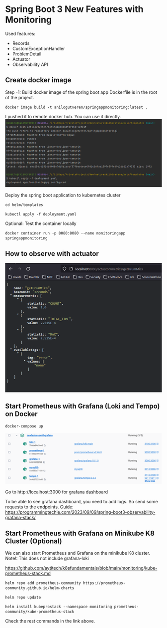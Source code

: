 # Spring Boot 3 New Features with Monitoring

Used features:

- Records
- CustomExceptionHandler
- ProblemDetail
- Actuator
- Observability API

## Create docker image

Step -1: Build docker image of the spring boot app 
Dockerfile is in the root of the project.
```shell
docker image build -t anilogutveren/springappmonitoring:latest .
```

I pushed it to remote docker hub. You can use it directly.
![img_1.png](img_1.png)

Deploy the spring boot application to kubernetes cluster
```shell
cd helm/templates
```
```shell
kubectl apply -f deployment.yaml
```

Optional: Test the container locally
```shell
docker container run -p 8080:8080 --name monitoringapp springappmonitoring
```
## How to observe with actuator

![img.png](img.png)

## Start Prometheus with Grafana (Loki and Tempo) on Docker

```shell
docker-compose up
```

![img_2.png](img_2.png)

Go to http://localhost:3000 for grafana dashboard

To be able to see grafana dashboard, you need to add logs. So send some requests to the endpoints.
Guide: https://programmingtechie.com/2023/09/09/spring-boot3-observability-grafana-stack/

## Start Prometheus with Grafana on Minikube K8 Cluster (Optional)

We can also start Prometheus and Grafana on the minikube K8 cluster.
Note!: This does not include grafana-loki

https://github.com/aytitech/k8sfundamentals/blob/main/monitoring/kube-prometheus-stack.md

```shell
helm repo add prometheus-community https://prometheus-community.github.io/helm-charts
```
```shell
helm repo update
```
```shell
helm install kubeprostack --namespace monitoring prometheus-community/kube-prometheus-stack
```
Check the rest commands in the link above.